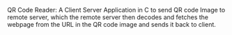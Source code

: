 QR Code Reader:
A Client Server Application in C to send QR code Image to remote server, which the remote server
then decodes and fetches the webpage from the URL in the QR code image and sends it back to client.
